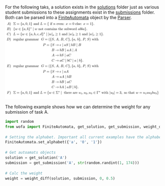 For the following taks, a solution exists in the [solutions](./solutions) folder just as various student submissions 
to these assignments exist in the [submissions](./submissions) folder. Both can be parsed into a 
[FiniteAutomata](../wofa/FiniteAutomata.py) object by the [Parser](../wofa/Parser.py).
![](./tasks.jpg)

The following example shows how we can determine the weight for any submission of task A.

```python 
import random
from wofa import FiniteAutomata, get_solution, get_submission, weight_diff

# Setting the alphabet. Important all current examples have the alphabet {a, b}.
FiniteAutomata.set_alphabet({'a', '0', '1'})

# Get autoamats objects
solution = get_solution('A')
submission = get_submission('A', str(random.randint(1, 174)))

# Calc the weight
weight = weight_diff(solution, submission, 0, 0.5)
```